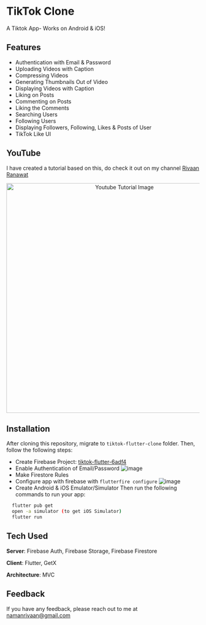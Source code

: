 # TikTok Clone

A Tiktok App- Works on Android & iOS! 

## Features
- Authentication with Email & Password
- Uploading Videos with Caption
- Compressing Videos
- Generating Thumbnails Out of Video
- Displaying Videos with Caption
- Liking on Posts
- Commenting on Posts
- Liking the Comments
- Searching Users
- Following Users
- Displaying Followers, Following, Likes & Posts of User
- TikTok Like UI

## YouTube
I have created a tutorial based on this, do check it out on my channel [Rivaan Ranawat](https://youtu.be/4E4V9F3cbp4) 

<p align="center">
  <img width="600" src="https://github.com/RivaanRanawat/tiktok-flutter-clone/blob/master/screenshot.png" alt="Youtube Tutorial Image">
</p>


## Installation
After cloning this repository, migrate to ```tiktok-flutter-clone``` folder. Then, follow the following steps:
- Create Firebase Project: [tiktok-flutter-6adf4](https://console.firebase.google.com/project/tiktok-flutter-6adf4/overview)
- Enable Authentication of Email/Password
![image](https://user-images.githubusercontent.com/1074685/224767421-5a47e671-1ab7-4a97-954f-01951419f76b.png)
- Make Firestore Rules
- Configure app with firebase with `flutterfire configure`
![image](https://user-images.githubusercontent.com/1074685/224767199-778795cf-a522-4fcc-867f-11877a4db43a.png)
- Create Android & iOS Emulator/Simulator
Then run the following commands to run your app:
```bash
  flutter pub get
  open -a simulator (to get iOS Simulator)
  flutter run
```

## Tech Used
**Server**: Firebase Auth, Firebase Storage, Firebase Firestore

**Client**: Flutter, GetX

**Architecture**: MVC
    
## Feedback

If you have any feedback, please reach out to me at namanrivaan@gmail.com

